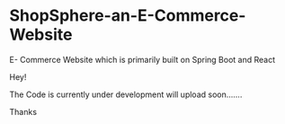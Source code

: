 # ShopSphere-an-E-Commerce-Website
E- Commerce Website which is primarily built on Spring Boot and React

Hey! 

The Code is currently under development will upload soon.......


Thanks 
